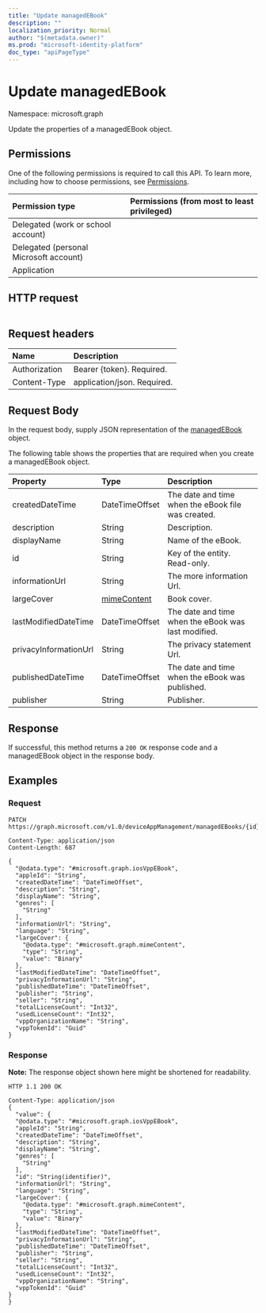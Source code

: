 ```yaml
---
title: "Update managedEBook"
description: ""
localization_priority: Normal
author: "$(metadata.owner)"
ms.prod: "microsoft-identity-platform"
doc_type: "apiPageType"
---
```


# Update managedEBook

Namespace: microsoft.graph

Update the properties of a managedEBook object.

## Permissions

One of the following permissions is required to call this API. To learn more, including how to choose permissions, see [Permissions](/graph/permissions-reference).

| Permission type                        | Permissions (from most to least privileged) |
| :------------------------------------- | :------------------------------------------ |
| Delegated (work or school account)     |                                             |
| Delegated (personal Microsoft account) |                                             |
| Application                            |                                             |

## HTTP request

<!-- {
  "blockType": "ignored"
}
-->

```http

```

## Request headers

| Name          | Description                 |
| :------------ | :-------------------------- |
| Authorization | Bearer {token}. Required.   |
| Content-Type  | application/json. Required. |

## Request Body

In the request body, supply JSON representation of the [managedEBook](../resources/intune-managedebook.md) object.

<!-- Actions and Functions -->

<!-- CRUD Methods -->

The following table shows the properties that are required when you create a managedEBook object.

| Property              | Type                                       | Description                                         |
| :-------------------- | :----------------------------------------- | :-------------------------------------------------- |
| createdDateTime       | DateTimeOffset                             | The date and time when the eBook file was created.  |
| description           | String                                     | Description.                                        |
| displayName           | String                                     | Name of the eBook.                                  |
| id                    | String                                     | Key of the entity. Read-only.                       |
| informationUrl        | String                                     | The more information Url.                           |
| largeCover            | [mimeContent](../resources/mimecontent.md) | Book cover.                                         |
| lastModifiedDateTime  | DateTimeOffset                             | The date and time when the eBook was last modified. |
| privacyInformationUrl | String                                     | The privacy statement Url.                          |
| publishedDateTime     | DateTimeOffset                             | The date and time when the eBook was published.     |
| publisher             | String                                     | Publisher.                                          |

## Response

If successful, this method returns a `200 OK` response code and a managedEBook object in the response body.

## Examples

### Request

<!-- {
  "blockType": "request",
  "name": "update_managedebook"
}
-->

```http
PATCH https://graph.microsoft.com/v1.0/deviceAppManagement/managedEBooks/{id}

Content-Type: application/json
Content-Length: 687

{
  "@odata.type": "#microsoft.graph.iosVppEBook",
  "appleId": "String",
  "createdDateTime": "DateTimeOffset",
  "description": "String",
  "displayName": "String",
  "genres": [
    "String"
  ],
  "informationUrl": "String",
  "language": "String",
  "largeCover": {
    "@odata.type": "#microsoft.graph.mimeContent",
    "type": "String",
    "value": "Binary"
  },
  "lastModifiedDateTime": "DateTimeOffset",
  "privacyInformationUrl": "String",
  "publishedDateTime": "DateTimeOffset",
  "publisher": "String",
  "seller": "String",
  "totalLicenseCount": "Int32",
  "usedLicenseCount": "Int32",
  "vppOrganizationName": "String",
  "vppTokenId": "Guid"
}

```

### Response

**Note:** The response object shown here might be shortened for readability.

<!-- {
  "blockType": "response",
  "truncated": true,
  "@odata.type": "microsoft.management.services.api.managedEBook"
}
-->

```http
HTTP 1.1 200 OK

Content-Type: application/json
{
  "value": {
  "@odata.type": "#microsoft.graph.iosVppEBook",
  "appleId": "String",
  "createdDateTime": "DateTimeOffset",
  "description": "String",
  "displayName": "String",
  "genres": [
    "String"
  ],
  "id": "String(identifier)",
  "informationUrl": "String",
  "language": "String",
  "largeCover": {
    "@odata.type": "#microsoft.graph.mimeContent",
    "type": "String",
    "value": "Binary"
  },
  "lastModifiedDateTime": "DateTimeOffset",
  "privacyInformationUrl": "String",
  "publishedDateTime": "DateTimeOffset",
  "publisher": "String",
  "seller": "String",
  "totalLicenseCount": "Int32",
  "usedLicenseCount": "Int32",
  "vppOrganizationName": "String",
  "vppTokenId": "Guid"
}
}

```

